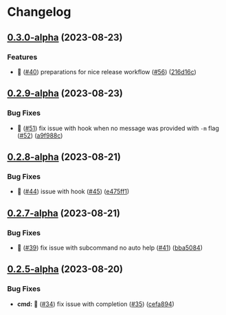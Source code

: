 # Changelog

## [0.3.0-alpha](https://github.com/AndreasAugustin/go-gitmoji-cli/compare/v0.2.9-alpha...v0.3.0-alpha) (2023-08-23)


### Features

* :construction_worker: ([#40](https://github.com/AndreasAugustin/go-gitmoji-cli/issues/40)) preparations for nice release workflow ([#56](https://github.com/AndreasAugustin/go-gitmoji-cli/issues/56)) ([216d16c](https://github.com/AndreasAugustin/go-gitmoji-cli/commit/216d16cb9c842ba2364d795f68131b945d3dc007))

## [0.2.9-alpha](https://github.com/AndreasAugustin/go-gitmoji-cli/compare/v0.2.8-alpha...v0.2.9-alpha) (2023-08-23)


### Bug Fixes

* :bug: ([#51](https://github.com/AndreasAugustin/go-gitmoji-cli/issues/51)) fix issue with hook when no message was provided with `-m` flag ([#52](https://github.com/AndreasAugustin/go-gitmoji-cli/issues/52)) ([a9f988c](https://github.com/AndreasAugustin/go-gitmoji-cli/commit/a9f988c9bc14072f270c3cdafd4eb6821e794e68))

## [0.2.8-alpha](https://github.com/AndreasAugustin/go-gitmoji-cli/compare/v0.2.7-alpha...v0.2.8-alpha) (2023-08-21)


### Bug Fixes

* 🐛 ([#44](https://github.com/AndreasAugustin/go-gitmoji-cli/issues/44)) issue with hook ([#45](https://github.com/AndreasAugustin/go-gitmoji-cli/issues/45)) ([e475ff1](https://github.com/AndreasAugustin/go-gitmoji-cli/commit/e475ff15f2dece8f5b1e85cc6212a0b708ffe701))

## [0.2.7-alpha](https://github.com/AndreasAugustin/go-gitmoji-cli/compare/v0.2.6-alpha...v0.2.7-alpha) (2023-08-21)


### Bug Fixes

* :bug: ([#39](https://github.com/AndreasAugustin/go-gitmoji-cli/issues/39)) fix issue with subcommand no auto help ([#41](https://github.com/AndreasAugustin/go-gitmoji-cli/issues/41)) ([bba5084](https://github.com/AndreasAugustin/go-gitmoji-cli/commit/bba5084019c338247fda17020f37fef3e284da1e))

## [0.2.5-alpha](https://github.com/AndreasAugustin/go-gitmoji-cli/compare/v0.2.4-alpha...v0.2.5-alpha) (2023-08-20)


### Bug Fixes

* **cmd:** :bug: ([#34](https://github.com/AndreasAugustin/go-gitmoji-cli/issues/34)) fix issue with completion ([#35](https://github.com/AndreasAugustin/go-gitmoji-cli/issues/35)) ([cefa894](https://github.com/AndreasAugustin/go-gitmoji-cli/commit/cefa894f4da5efc78c1d7083c2e86fd11e30869f))
